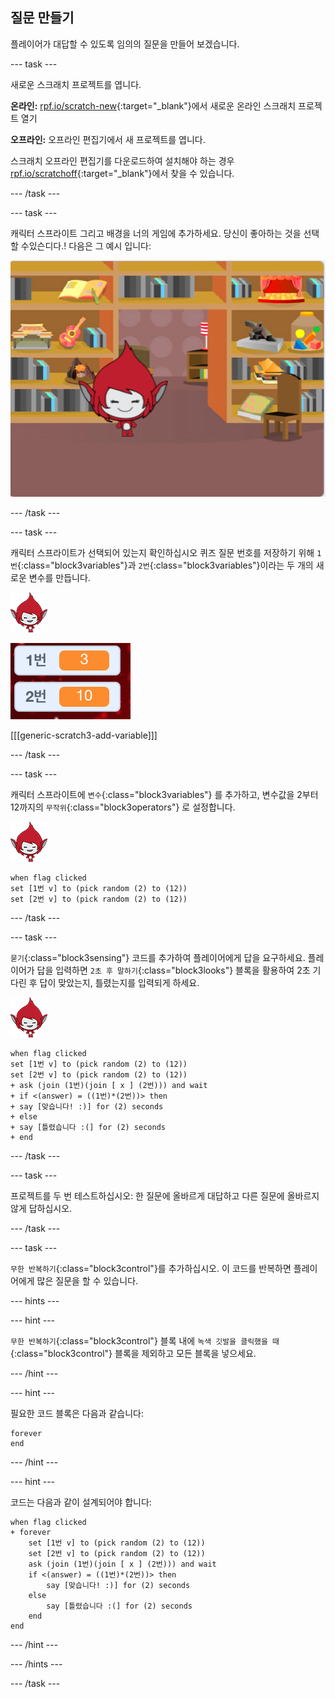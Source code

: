 ## 질문 만들기

플레이어가 대답할 수 있도록 임의의 질문을 만들어 보겠습니다.

--- task ---

새로운 스크래치 프로젝트를 엽니다.

**온라인:** [rpf.io/scratch-new](https//rpf.io/scratch-new){:target="_blank"}에서 새로운 온라인 스크래치 프로젝트 열기

**오프라인:** 오프라인 편집기에서 새 프로젝트를 엽니다.

스크래치 오프라인 편집기를 다운로드하여 설치해야 하는 경우 [rpf.io/scratchoff](https//rpf.io/scratchoff){:target="_blank"}에서 찾을 수 있습니다.

--- /task ---

--- task ---

캐릭터 스프라이트 그리고 배경을 너의 게임에 추가하세요. 당신이 좋아하는 것을 선택할 수있슨디다.! 다음은 그 예시 입니다:

![스크린샷](images/brain-setting.png)

--- /task ---

--- task ---

캐릭터 스프라이트가 선택되어 있는지 확인하십시오 퀴즈 질문 번호를 저장하기 위해 `1번`{:class="block3variables"}과 `2번`{:class="block3variables"}이라는 두 개의 새로운 변수를 만듭니다.

![스크린샷](images/giga-sprite.png)

![스크린샷](images/brain-variables.png)

[[[generic-scratch3-add-variable]]]

--- /task ---

--- task ---

캐릭터 스프라이트에 `변수`{:class="block3variables"} 를 추가하고, 변수값을 2부터 12까지의 `무작위`{:class="block3operators"} 로 설정합니다.

![스크린샷](images/giga-sprite.png)

```blocks3
when flag clicked
set [1번 v] to (pick random (2) to (12))
set [2번 v] to (pick random (2) to (12))
```

--- /task ---

--- task ---

`묻기`{:class="block3sensing"} 코드를 추가하여 플레이어에게 답을 요구하세요. 플레이어가 답을 입력하면 `2초 후 말하기`{:class="block3looks"} 블록을 활용하여 2초 기다린 후 답이 맞았는지, 틀렸는지를 입력되게 하세요.

![스크린샷](images/giga-sprite.png)

```blocks3
when flag clicked
set [1번 v] to (pick random (2) to (12))
set [2번 v] to (pick random (2) to (12))
+ ask (join (1번)(join [ x ] (2번))) and wait
+ if <(answer) = ((1번)*(2번))> then
+ say [맞습니다! :)] for (2) seconds
+ else
+ say [틀렸습니다 :(] for (2) seconds
+ end
```

--- /task ---

--- task ---

프로젝트를 두 번 테스트하십시오: 한 질문에 올바르게 대답하고 다른 질문에 올바르지 않게 답하십시오.

--- /task ---

--- task ---

`무한 반복하기`{:class="block3control"}를 추가하십시오. 이 코드를 반복하면 플레이어에게 많은 질문을 할 수 있습니다.

--- hints ---


--- hint ---

`무한 반복하기`{:class="block3control"} 블록 내에 `녹색 깃발을 클릭했을 때`{:class="block3control"} 블록을 제외하고 모든 블록을 넣으세요.

--- /hint ---

--- hint ---

필요한 코드 블록은 다음과 같습니다:

```blocks3
forever
end
```

--- /hint ---

--- hint ---

코드는 다음과 같이 설계되어야 합니다:

```blocks3
when flag clicked
+ forever
	set [1번 v] to (pick random (2) to (12))
	set [2번 v] to (pick random (2) to (12))
	ask (join (1번)(join [ x ] (2번))) and wait
	if <(answer) = ((1번)*(2번))> then
		say [맞습니다! :)] for (2) seconds
	else
		say [틀렸습니다 :(] for (2) seconds
	end
end
```

--- /hint ---

--- /hints ---

--- /task ---
